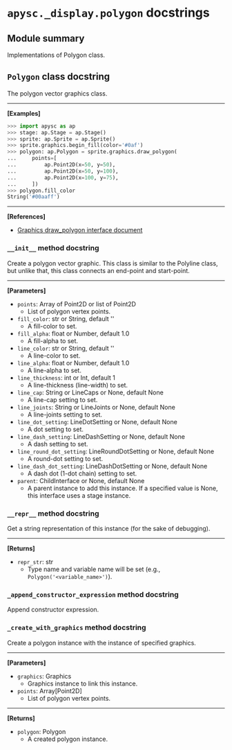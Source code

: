# `apysc._display.polygon` docstrings

## Module summary

Implementations of Polygon class.

## `Polygon` class docstring

The polygon vector graphics class.<hr>

**[Examples]**

```py
>>> import apysc as ap
>>> stage: ap.Stage = ap.Stage()
>>> sprite: ap.Sprite = ap.Sprite()
>>> sprite.graphics.begin_fill(color='#0af')
>>> polygon: ap.Polygon = sprite.graphics.draw_polygon(
...     points=[
...         ap.Point2D(x=50, y=50),
...         ap.Point2D(x=50, y=100),
...         ap.Point2D(x=100, y=75),
...     ])
>>> polygon.fill_color
String('#00aaff')
```

<hr>

**[References]**

- [Graphics draw_polygon interface document](https://simon-ritchie.github.io/apysc/en/graphics_draw_polygon.html)

### `__init__` method docstring

Create a polygon vector graphic. This class is similar to the Polyline class, but unlike that, this class connects an end-point and start-point.<hr>

**[Parameters]**

- `points`: Array of Point2D or list of Point2D
  - List of polygon vertex points.
- `fill_color`: str or String, default ''
  - A fill-color to set.
- `fill_alpha`: float or Number, default 1.0
  - A fill-alpha to set.
- `line_color`: str or String, default ''
  - A line-color to set.
- `line_alpha`: float or Number, default 1.0
  - A line-alpha to set.
- `line_thickness`: int or Int, default 1
  - A line-thickness (line-width) to set.
- `line_cap`: String or LineCaps or None, default None
  - A line-cap setting to set.
- `line_joints`: String or LineJoints or None, default None
  - A line-joints setting to set.
- `line_dot_setting`: LineDotSetting or None, default None
  - A dot setting to set.
- `line_dash_setting`: LineDashSetting or None, default None
  - A dash setting to set.
- `line_round_dot_setting`: LineRoundDotSetting or None, default None
  - A round-dot setting to set.
- `line_dash_dot_setting`: LineDashDotSetting or None, default None
  - A dash dot (1-dot chain) setting to set.
- `parent`: ChildInterface or None, default None
  - A parent instance to add this instance. If a specified value is None, this interface uses a stage instance.

### `__repr__` method docstring

Get a string representation of this instance (for the sake of debugging).<hr>

**[Returns]**

- `repr_str`: str
  - Type name and variable name will be set (e.g., `Polygon('<variable_name>')`).

### `_append_constructor_expression` method docstring

Append constructor expression.

### `_create_with_graphics` method docstring

Create a polygon instance with the instance of specified graphics.<hr>

**[Parameters]**

- `graphics`: Graphics
  - Graphics instance to link this instance.
- `points`: Array[Point2D]
  - List of polygon vertex points.

<hr>

**[Returns]**

- `polygon`: Polygon
  - A created polygon instance.